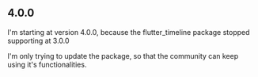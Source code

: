 ## 4.0.0

I'm starting at version 4.0.0, because the flutter_timeline package stopped supporting at 3.0.0

I'm only trying to update the package, so that the community can keep using it's functionalities.